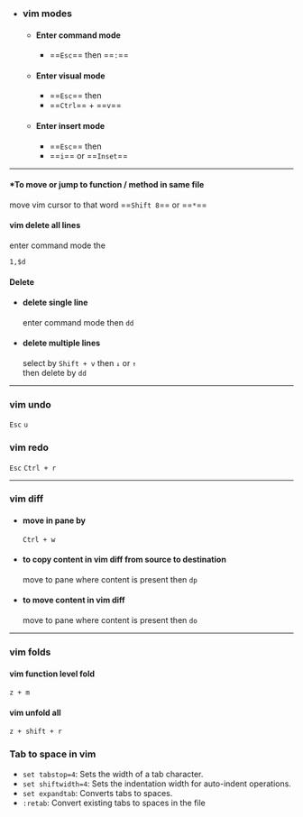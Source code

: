 
- ### vim modes

	- #### Enter command mode
	  - ==`Esc`== then ==`:`==
	  
	- #### Enter visual mode
		- ==`Esc`== then
		- ==`Ctrl`== + ==`v`==
		
	- #### Enter insert mode
		- ==`Esc`== then
		- ==`i`== or ==`Inset`==

----

#### *To move or jump to function / method in same file
move vim cursor to that word
==`Shift 8`== or  ==`*`==

#### vim delete all lines
enter command mode the
```
1,$d
```

#### Delete 

- #### delete single line
	enter command mode then
	`dd`

- #### delete multiple lines
	select by `Shift + v` then `↓` or `↑`  
	then delete by `dd`

----
### vim undo
`Esc` 
`u`

### vim redo
`Esc` 
`Ctrl + r`

----
### vim diff

- #### move in pane by
   `Ctrl + w`

- #### to copy content in vim diff from source to destination
	move to pane where content is present
	then `dp`
	
* #### to move content in vim diff
	move to pane where content is present
	then `do`

----

### vim folds

#### vim function level fold 
`z + m`

#### vim unfold all
`z + shift + r`



### Tab to space in vim
- `set tabstop=4`: Sets the width of a tab character.
- `set shiftwidth=4`: Sets the indentation width for auto-indent operations.
- `set expandtab`: Converts tabs to spaces.
- `:retab`: Convert existing tabs to spaces in the file
